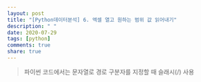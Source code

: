 ```yaml
---
layout: post
title: "[Python데이터분석] 6. 엑셀 열고 원하는 범위 값 읽어내기"
description: " "
date: 2020-07-29
tags: [python]
comments: true
share: true
---
```



> 파이썬 코드에서는 문자열로 경로 구분자를 지정할 때 슬래시(/) 사용
